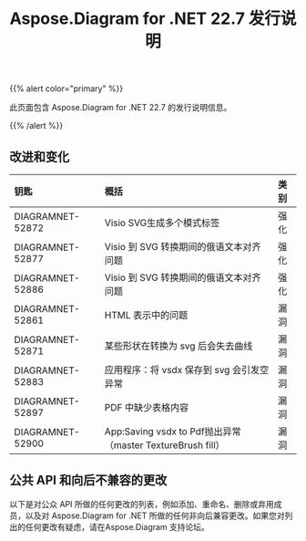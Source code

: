 ﻿---
title: Aspose.Diagram for .NET 22.7 发行说明
type: docs
weight: 21
url: /zh/net/aspose-diagram-for-net-22-7-release-notes/
---
{{% alert color="primary" %}} 

此页面包含 Aspose.Diagram for .NET 22.7 的发行说明信息。

{{% /alert %}} 
## **改进和变化**

|**钥匙**|**概括**|**类别**|
|:- |:- |:- |
|DIAGRAMNET-52872|Visio SVG生成多个模式标签|强化|
|DIAGRAMNET-52877|Visio 到 SVG 转换期间的俄语文本对齐问题|强化|
|DIAGRAMNET-52886|Visio 到 SVG 转换期间的俄语文本对齐问题|强化|
|DIAGRAMNET-52861|HTML 表示中的问题|漏洞|
|DIAGRAMNET-52871|某些形状在转换为 svg 后会失去曲线|漏洞|
|DIAGRAMNET-52883|应用程序：将 vsdx 保存到 svg 会引发空异常|漏洞|
|DIAGRAMNET-52897|PDF 中缺少表格内容|漏洞|
|DIAGRAMNET-52900|App:Saving vsdx to Pdf抛出异常（master TextureBrush fill）|漏洞|

## **公共 API 和向后不兼容的更改**
以下是对公众 API 所做的任何更改的列表，例如添加、重命名、删除或弃用成员，以及对 Aspose.Diagram for .NET 所做的任何非向后兼容更改。如果您对列出的任何更改有疑虑，请在Aspose.Diagram 支持论坛。